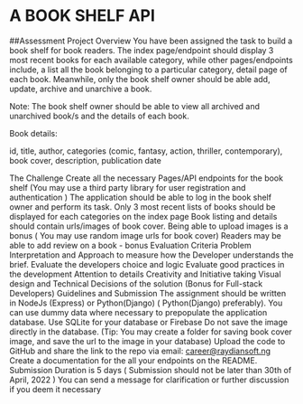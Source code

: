 # A BOOK SHELF API

##Assessment Project Overview
You have been assigned the task to build a book shelf for book readers. The index page/endpoint should display 3 most recent books for each available category, while other pages/endpoints include, a list all the book belonging to a particular category, detail page of each book. Meanwhile, only the book shelf owner should be able add, update, archive and unarchive a book. 

Note: The book shelf owner should be able to view all archived and unarchived book/s and the details of each book.

Book details:

id, title, author, categories (comic, fantasy, action, thriller, contemporary), book cover, description, publication date

The Challenge
Create all the necessary Pages/API endpoints for the book shelf  (You may use a third party library for user registration and authentication )
The application should be able to log in the book shelf owner and perform its task.
Only 3 most recent lists of books should be displayed for each categories on the index page
Book listing and details should contain urls/images of book cover.
Being able to upload images is a bonus  ( You may use random image urls for book cover)
Readers may be able to add review on a book - bonus
Evaluation Criteria
Problem Interpretation and Approach to measure how the Developer understands the brief.
Evaluate the developers choice and logic
Evaluate good practices in the development
Attention to details
Creativity and Initiative taking
Visual design and Technical Decisions of the solution (Bonus for Full-stack Developers)
Guidelines and Submission
The assignment should be written in NodeJs (Express) or Python(Django) (  Python(Django) preferably). You can use dummy data where necessary to prepopulate the application database.
Use SQLite for your database or Firebase
Do not save the image directly in the database. (Tip: You may create a folder for saving book cover image, and save the url to the image in your database)
Upload the code to GitHub and share the link to the repo via email: career@raydiansoft.ng
Create a documentation for the all your endpoints on the README.
Submission Duration is 5 days ( Submission should not be later than 30th of April, 2022 )
You can send a message for clarification or further discussion if you deem it necessary